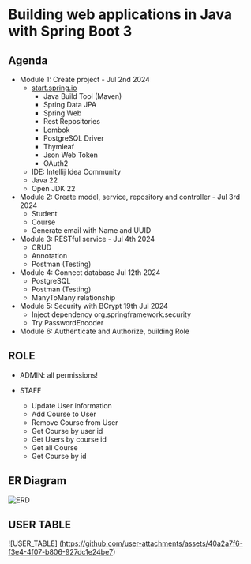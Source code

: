 # Building web applications in Java with Spring Boot 3

## Agenda

- Module 1: Create project - Jul 2nd 2024
  - [start.spring.io](http://start.spring.io)
    - Java Build Tool (Maven)
    - Spring Data JPA
    - Spring Web
    - Rest Repositories
    - Lombok
    - PostgreSQL Driver
    - Thymleaf
    - Json Web Token
    - OAuth2
  - IDE: Intellij Idea Community
  - Java 22
  - Open JDK 22
- Module 2: Create model, service, repository and controller - Jul 3rd 2024
  - Student
  - Course
  - Generate email with Name and UUID
- Module 3: RESTful service - Jul 4th 2024
  - CRUD
  - Annotation
  - Postman (Testing)
- Module 4: Connect database Jul 12th 2024
  - PostgreSQL
  - Postman (Testing)
  - ManyToMany relationship
- Module 5: Security with BCrypt 19th Jul 2024
  - Inject dependency org.springframework.security
  - Try PasswordEncoder
- Module 6: Authenticate and Authorize, building Role

## ROLE
- ADMIN: all permissions!

- STAFF
  - Update User information
  - Add Course to User
  - Remove Course from User
  - Get Course by user id
  - Get Users by course id
  - Get all Course
  - Get Course by id
  
## ER Diagram
![ERD](https://private-user-images.githubusercontent.com/116516222/355509626-bd523420-6e1f-4bc6-819b-589b594dac8d.png?jwt=eyJhbGciOiJIUzI1NiIsInR5cCI6IkpXVCJ9.eyJpc3MiOiJnaXRodWIuY29tIiwiYXVkIjoicmF3LmdpdGh1YnVzZXJjb250ZW50LmNvbSIsImtleSI6ImtleTUiLCJleHAiOjE3MjI5NTgyOTgsIm5iZiI6MTcyMjk1Nzk5OCwicGF0aCI6Ii8xMTY1MTYyMjIvMzU1NTA5NjI2LWJkNTIzNDIwLTZlMWYtNGJjNi04MTliLTU4OWI1OTRkYWM4ZC5wbmc_WC1BbXotQWxnb3JpdGhtPUFXUzQtSE1BQy1TSEEyNTYmWC1BbXotQ3JlZGVudGlhbD1BS0lBVkNPRFlMU0E1M1BRSzRaQSUyRjIwMjQwODA2JTJGdXMtZWFzdC0xJTJGczMlMkZhd3M0X3JlcXVlc3QmWC1BbXotRGF0ZT0yMDI0MDgwNlQxNTI2MzhaJlgtQW16LUV4cGlyZXM9MzAwJlgtQW16LVNpZ25hdHVyZT03MTI2ZjhmMzY4ZWNiZjU2NjA5ZjliMGFiODFkYmRlNGM2NTQ0YTZhOGMwNDgxMDIyY2RiMWZlZjVhOTJiNjAyJlgtQW16LVNpZ25lZEhlYWRlcnM9aG9zdCZhY3Rvcl9pZD0wJmtleV9pZD0wJnJlcG9faWQ9MCJ9.g1VQd6McPPCG7nI95flrbzs6tepRmC4--c2eRs-LVxM)

## USER TABLE
![USER_TABLE] (https://github.com/user-attachments/assets/40a2a7f6-f3e4-4f07-b806-927dc1e24be7)
